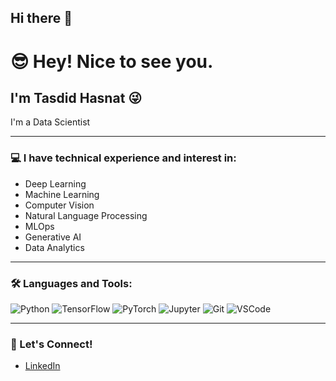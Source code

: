 ## Hi there 👋

<!--
**tasdid25/tasdid25** is a ✨ _special_ ✨ repository because its `README.md` (this file) appears on your GitHub profile.

Here are some ideas to get you started:

- 🔭 I’m currently working on ...
- 🌱 I’m currently learning ...
- 👯 I’m looking to collaborate on ...
- 🤔 I’m looking for help with ...
- 💬 Ask me about ...
- 📫 How to reach me: ...
- 😄 Pronouns: ...
- ⚡ Fun fact: ...
-->
# 😎 Hey! Nice to see you.

## I'm Tasdid Hasnat 😜

I'm a Data Scientist

---

### 💻 I have technical experience and interest in:
- Deep Learning
- Machine Learning
- Computer Vision
- Natural Language Processing
- MLOps
- Generative AI
- Data Analytics

---

### 🛠 Languages and Tools:
![Python](https://img.shields.io/badge/-Python-333333?style=flat&logo=python)
![TensorFlow](https://img.shields.io/badge/-TensorFlow-333333?style=flat&logo=tensorflow)
![PyTorch](https://img.shields.io/badge/-PyTorch-333333?style=flat&logo=pytorch)
![Jupyter](https://img.shields.io/badge/-Jupyter-333333?style=flat&logo=jupyter)
![Git](https://img.shields.io/badge/-Git-333333?style=flat&logo=git)
![VSCode](https://img.shields.io/badge/-VSCode-333333?style=flat&logo=visual-studio-code)

---
<!--
### 📈 GitHub Stats
![Tasdid's GitHub stats](https://github-readme-stats.vercel.app/api?username=tasdid25&show_icons=true&theme=dark)

---
-->
### 🔗 Let's Connect!
- [LinkedIn](https://www.linkedin.com/in/tasdid-hasnat/)

